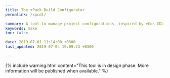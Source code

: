 ```yaml
---
title: The xPack Build Configurator
permalink: /xpcdl/

summary: A tool to manage project configurations, inspired by eCos CDL, but with the configuration files in JSON (in design phase).
keywords: make
toc: false

date: 2019-07-01 11:14:00 +0300
last_updated: 2019-07-04 19:09:23 +0300

---
```


{% include warning.html content="This tool is in design phase. More 
information will be published when available." %}
